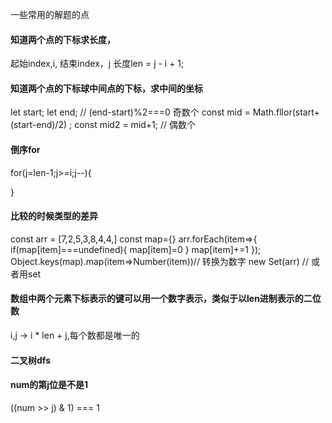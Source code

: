 一些常用的解题的点

####  知道两个点的下标求长度， 

  起始index,i, 结束index，j
  长度len = j - i + 1;

#### 知道两个点的下标球中间点的下标，求中间的坐标
let start;
let end;
// (end-start)%2===0 奇数个
const mid = Math.fllor(start+ (start-end)/2) ;
const mid2 = mid+1; // 偶数个

#### 倒序for

for(j=len-1;j>=i;j--){

}

#### 比较的时候类型的差异

const  arr = [7,2,5,3,8,4,4,]
const map={}
arr.forEach(item=>{
  if(map[item]===undefined){
    map[item]=0
  }
  map[item]+=1
});
Object.keys(map).map(item=>Number(item))// 转换为数字
new Set(arr) // 或者用set


#### 数组中两个元素下标表示的键可以用一个数字表示，类似于以len进制表示的二位数

i,j -> i * len + j,每个数都是唯一的

#### 二叉树dfs

#### num的第j位是不是1
((num >> j) & 1) === 1